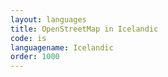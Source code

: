 ```yaml
---
layout: languages
title: OpenStreetMap in Icelandic
code: is
languagename: Icelandic
order: 1000
---
```

